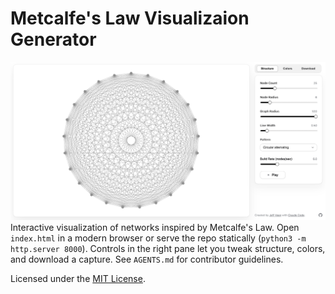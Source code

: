# Metcalfe's Law Visualizaion Generator

![The Metcalfe Generator UI](metcalfe-visualizer-app.png)
Interactive visualization of networks inspired by Metcalfe's Law. Open `index.html` in a modern browser or serve the repo statically (`python3 -m http.server 8000`). Controls in the right pane let you tweak structure, colors, and download a capture. See `AGENTS.md` for contributor guidelines.

Licensed under the [MIT License](LICENSE).